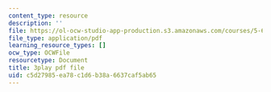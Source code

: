 ```yaml
---
content_type: resource
description: ''
file: https://ol-ocw-studio-app-production.s3.amazonaws.com/courses/5-61-physical-chemistry-fall-2017/c5d27985ea78c1d6b38a6637caf5ab65_8kM9quINTHI.pdf
file_type: application/pdf
learning_resource_types: []
ocw_type: OCWFile
resourcetype: Document
title: 3play pdf file
uid: c5d27985-ea78-c1d6-b38a-6637caf5ab65
---
```

